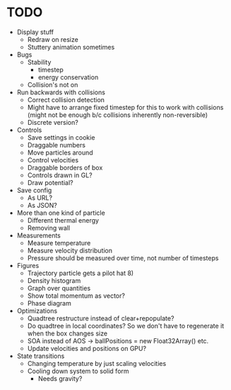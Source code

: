# TODO    

* Display stuff
    * Redraw on resize
    * Stuttery animation sometimes
* Bugs
    * Stability
        * timestep
        * energy conservation
    * Collision's not on
* Run backwards with collisions
    * Correct collision detection
    * Might have to arrange fixed timestep for this to work with collisions (might not be enough b/c collisions inherently non-reversible)
    * Discrete version?
* Controls
    * Save settings in cookie
    * Draggable numbers
    * Move particles around
    * Control velocities
    * Draggable borders of box
    * Controls drawn in GL?
    * Draw potential?
* Save config
    * As URL?
    * As JSON?
* More than one kind of particle
    * Different thermal energy
    * Removing wall
* Measurements
    * Measure temperature
    * Measure velocity distribution
    * Pressure should be measured over time, not number of timesteps
* Figures
    * Trajectory particle gets a pilot hat 8)
    * Density histogram
    * Graph over quantities
    * Show total momentum as vector?
    * Phase diagram
* Optimizations
    * Quadtree restructure instead of clear+repopulate?
    * Do quadtree in local coordinates? So we don't have to regenerate it when the box changes size
    * SOA instead of AOS -> ballPositions = new Float32Array() etc.
    * Update velocities and positions on GPU?
* State transitions
    * Changing temperature by just scaling velocities
    * Cooling down system to solid form
        * Needs gravity?